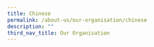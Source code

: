 ```yaml
---
title: Chinese
permalink: /about-us/our-organisation/chinese
description: ""
third_nav_title: Our Organisation
---
```

